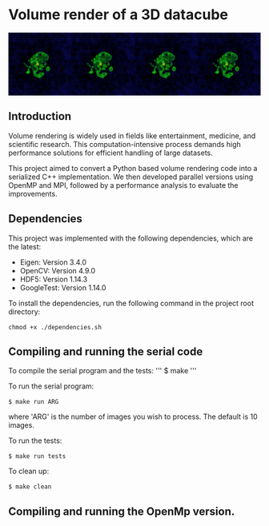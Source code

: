 # Volume render of a 3D datacube

<div style="display: flex; justify-content: space-around;">
  <img src="Serial/images/volumerender0.png" alt="Volume Render 0" width="25%" />
  <img src="Serial/images/volumerender0.png" alt="Volume Render 2" width="25%" />
  <img src="Serial/images/volumerender0.png" alt="Volume Render 4" width="25%" />
  <img src="Serial/images/volumerender0.png" alt="Volume Render 6" width="25%" />
</div>

## Introduction
Volume rendering is widely used in fields like entertainment, medicine, and scientific research. This computation-intensive process demands high performance solutions for efficient handling of large datasets.

This project aimed to convert a Python based volume rendering code into a serialized C++ implementation. We then developed parallel versions using OpenMP and MPI, followed by a performance analysis to evaluate the improvements.

## Dependencies
This project was implemented with the following dependencies, which are the latest:
- Eigen: Version 3.4.0
- OpenCV: Version 4.9.0
- HDF5: Version 1.14.3
- GoogleTest: Version 1.14.0

To install the dependencies, run the following command in the project root directory:
```
chmod +x ./dependencies.sh
```

## Compiling and running the serial code
To compile the serial program and the tests:
'''
$ make 
'''

To run the serial program:
```
$ make run ARG
```
where 'ARG' is the number of images you wish to process. The default is 10 images.

To run the tests:
```
$ make run tests
```

To clean up:
```
$ make clean
```

## Compiling and running the OpenMp version.




